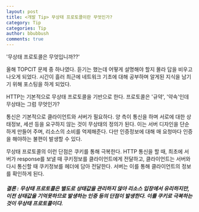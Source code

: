 ```yaml
---
layout: post
title: <개발 Tip> 무상태 프로토콜이란 무엇인가?
category: Tip
categories: Tip
author: bbubbush
comments: true
---
```


'무상태 프로토콜은 무엇입니까??'  

올해 TOPCIT 문제 중 하나였다. 듣기는 했는데 어떻게 설명해야 할지 몰라 답을 비우고 나오게 되었다. 시간이 흘러 최근에 네트워크 기초에 대해 공부하며 알게된 지식을 남기기 위해 포스팅을 하게 되었다.

HTTP는 기본적으로 무상태 프로토콜을 기반으로 한다. 프로토콜은 '규약', '약속'인데 무상태는 그럼 무엇인가?

통신은 기본적으로 클라이언트와 서버가 필요하다. 양 측이 통신을 하며 서로에 대한 상태정보, 세션 등을 요구하지 않는 것이 무상태의 정의가 된다. 이는 서버 디자인을 단순하게 만들어 주며, 리소스의 소비를 억제해준다. 다만 인증정보에 대해 매 요청마다 인증을 해야하는 불편이 발생할 수 있다.

무상태 프로토콜의 이런 단점은 쿠키를 통해 극복한다. HTTP 통신을 할 때, 최초에 서버가 response를 보낼 때 쿠키정보를 클라이언트에게 전달하고, 클라이언트는 서버와 다시 통신할 때 쿠키정보를 헤더에 담아 전달한다. 서버는 이를 통해 클라이언트의 정보를 확인하게 된다.

##### 결론 : 무상태 프로토콜은 별도로 상태값을 관리하지 않아 리소스 입장에서 유리하지만, 이전 상태값을 기억못하므로 발생하는 인증 등의 단점이 발생한다.  이를 쿠키로 극복하는 것이 무상태 프로토콜이다.